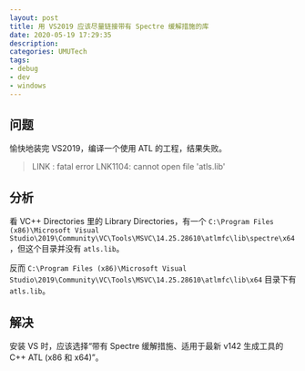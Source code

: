 ```yaml
---
layout: post
title: 用 VS2019 应该尽量链接带有 Spectre 缓解措施的库
date: 2020-05-19 17:29:35
description:
categories: UMUTech
tags:
- debug
- dev
- windows
---
```

## 问题

愉快地装完 VS2019，编译一个使用 ATL 的工程，结果失败。

> LINK : fatal error LNK1104: cannot open file 'atls.lib'

## 分析

看 VC++ Directories 里的 Library Directories，有一个 `C:\Program Files (x86)\Microsoft Visual Studio\2019\Community\VC\Tools\MSVC\14.25.28610\atlmfc\lib\spectre\x64`，但这个目录并没有 `atls.lib`。

反而 `C:\Program Files (x86)\Microsoft Visual Studio\2019\Community\VC\Tools\MSVC\14.25.28610\atlmfc\lib\x64` 目录下有 `atls.lib`。

## 解决

安装 VS 时，应该选择“带有 Spectre 缓解措施、适用于最新 v142 生成工具的 C++ ATL (x86 和 x64)”。
